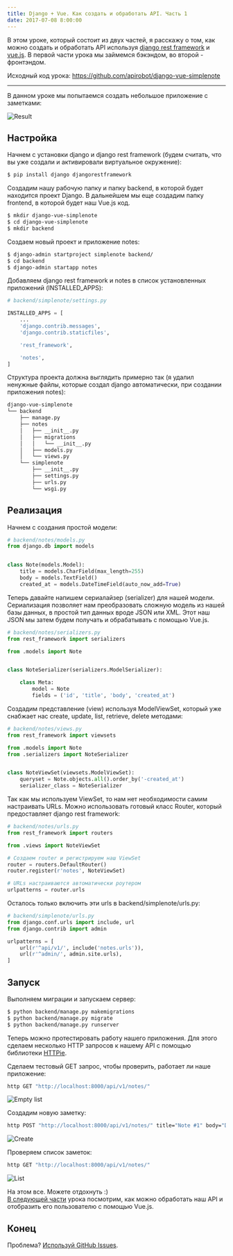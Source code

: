 ```yaml
---
title: Django + Vue. Как создать и обработать API. Часть 1
date: 2017-07-08 8:00:00
---
```


В этом уроке, который состоит из двух частей, я расскажу о том, как можно создать и обработать API используя <a target="blank" href="http://www.django-rest-framework.org/">django rest framework</a> и <a target="blank" href="https://vuejs.org/">vue.js</a>. В первой части урока мы займемся бэкэндом, во второй - фронтэндом.

Исходный код урока: <a target="blank" href="https://github.com/apirobot/django-vue-simplenote">https://github.com/apirobot/django-vue-simplenote</a>

---

В данном уроке мы попытаемся создать небольшое приложение с заметками:

![Result](https://raw.githubusercontent.com/apirobot/django-vue-simplenote/master/other/preview.gif)

## Настройка

Начнем с установки django и django rest framework (будем считать, что вы уже создали и активировали виртуальное окружение):
```bash
$ pip install django djangorestframework
```

Создадим нашу рабочую папку и папку backend, в которой будет находится проект Django. В дальнейшем мы еще создадим папку frontend, в которой будет наш Vue.js код.

```bash
$ mkdir django-vue-simplenote
$ cd django-vue-simplenote
$ mkdir backend
```

Создаем новый проект и приложение notes:
```bash
$ django-admin startproject simplenote backend/
$ cd backend
$ django-admin startapp notes
```

Добавляем django rest framework и notes в список установленных приложений (INSTALLED_APPS):

```python
# backend/simplenote/settings.py

INSTALLED_APPS = [
    ...
    'django.contrib.messages',
    'django.contrib.staticfiles',

    'rest_framework',

    'notes',
]
```

Структура проекта должна выглядить примерно так (я удалил ненужные файлы, которые создал django автоматически, при создании приложения notes):

```bash
django-vue-simplenote
└── backend
    ├── manage.py
    ├── notes
    │   ├── __init__.py
    │   ├── migrations
    │   │   └── __init__.py
    │   ├── models.py
    │   └── views.py
    └── simplenote
        ├── __init__.py
        ├── settings.py
        ├── urls.py
        └── wsgi.py
```

## Реализация

Начнем с создания простой модели:

```python
# backend/notes/models.py
from django.db import models


class Note(models.Model):
    title = models.CharField(max_length=255)
    body = models.TextField()
    created_at = models.DateTimeField(auto_now_add=True)
```

Теперь давайте напишем сериалайзер (serializer) для нашей модели. Сериализация позволяет нам преобразовать сложную модель из нашей базы данных, в простой тип данных вроде JSON или XML. Этот наш JSON мы затем будем получать и обрабатывать с помощью Vue.js.

```python
# backend/notes/serializers.py
from rest_framework import serializers

from .models import Note


class NoteSerializer(serializers.ModelSerializer):

    class Meta:
        model = Note
        fields = ('id', 'title', 'body', 'created_at')
```

Создадим представление (view) используя ModelViewSet, который уже снабжает нас create, update, list, retrieve, delete методами:

```python
# backend/notes/views.py
from rest_framework import viewsets

from .models import Note
from .serializers import NoteSerializer


class NoteViewSet(viewsets.ModelViewSet):
    queryset = Note.objects.all().order_by('-created_at')
    serializer_class = NoteSerializer
```

Так как мы используем ViewSet, то нам нет необходимости самим настраивать URLs. Можно использовать готовый класс Router, который предоставляет django rest framework:

```python
# backend/notes/urls.py
from rest_framework import routers

from .views import NoteViewSet

# Создаем router и регистрируем наш ViewSet
router = routers.DefaultRouter()
router.register(r'notes', NoteViewSet)

# URLs настраиваются автоматически роутером
urlpatterns = router.urls
```

Осталось только включить эти urls в backend/simplenote/urls.py:

```python
# backend/simplenote/urls.py
from django.conf.urls import include, url
from django.contrib import admin

urlpatterns = [
    url(r'^api/v1/', include('notes.urls')),
    url(r'^admin/', admin.site.urls),
]
```

## Запуск

Выполняем миграции и запускаем сервер:

```bash
$ python backend/manage.py makemigrations
$ python backend/manage.py migrate
$ python backend/manage.py runserver
```

Теперь можно протестировать работу нашего приложения. Для этого сделаем несколько HTTP запросов к нашему API с помощью библиотеки <a target="blank" href="https://httpie.org/">HTTPie</a>.

Сделаем тестовый GET запрос, чтобы проверить, работает ли наше приложение:

```bash
http GET "http://localhost:8000/api/v1/notes/"
```

![Empty list](https://raw.githubusercontent.com/apirobot/apirobot.github.io/master/uploads/django-vue-how-to-create-and-consume-api-part-1/list_empty.png)

Создадим новую заметку:

```bash
http POST "http://localhost:8000/api/v1/notes/" title="Note #1" body="Description #1"
```

![Create](https://raw.githubusercontent.com/apirobot/apirobot.github.io/master/uploads/django-vue-how-to-create-and-consume-api-part-1/create.png)

Проверяем список заметок:

```bash
http GET "http://localhost:8000/api/v1/notes/"
```

![List](https://raw.githubusercontent.com/apirobot/apirobot.github.io/master/uploads/django-vue-how-to-create-and-consume-api-part-1/list.png)

На этом все. Можете отдохнуть :)<br/>
<a target="blank" href="http://apirobot.me/posts/django-vue-how-to-create-and-consume-api-part-2">В следующей части</a> урока посмотрим, как можно обработать наш API и отобразить его пользователю с помощью Vue.js.

## Конец

Проблема? [Используй GitHub Issues](https://github.com/apirobot/django-vue-simplenote).
